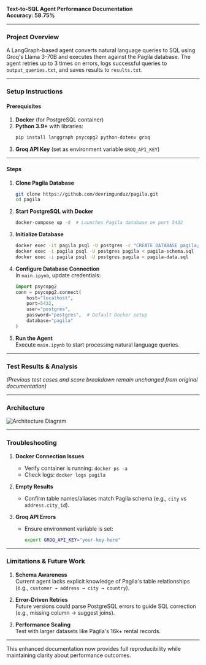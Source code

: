 **Text-to-SQL Agent Performance Documentation**  
**Accuracy: 58.75%**  

---

### **Project Overview**  
A LangGraph-based agent converts natural language queries to SQL using Groq's Llama 3-70B and executes them against the Pagila database. The agent retries up to 3 times on errors, logs successful queries to `output_queries.txt`, and saves results to `results.txt`.

---

### **Setup Instructions**  
#### **Prerequisites**  
1. **Docker** (for PostgreSQL container)  
2. **Python 3.9+** with libraries:  
   ```bash
   pip install langgraph psycopg2 python-dotenv groq
   ```  
3. **Groq API Key** (set as environment variable `GROQ_API_KEY`)  

---

#### **Steps**  
1. **Clone Pagila Database**  
   ```bash
   git clone https://github.com/devrimgunduz/pagila.git
   cd pagila
   ```  

2. **Start PostgreSQL with Docker**  
   ```bash
   docker-compose up -d  # Launches Pagila database on port 5432
   ```  

3. **Initialize Database**  
   ```bash
   docker exec -it pagila psql -U postgres -c "CREATE DATABASE pagila;"
   docker exec -i pagila psql -U postgres pagila < pagila-schema.sql
   docker exec -i pagila psql -U postgres pagila < pagila-data.sql
   ```  

4. **Configure Database Connection**  
   In `main.ipynb`, update credentials:  
   ```python
   import psycopg2
   conn = psycopg2.connect(
       host="localhost",
       port=5432,
       user="postgres",
       password="postgres",  # Default Docker setup
       database="pagila"
   )
   ```  

5. **Run the Agent**  
   Execute `main.ipynb` to start processing natural language queries.  

---

### **Test Results & Analysis**  
*(Previous test cases and score breakdown remain unchanged from original documentation)*  

---

### **Architecture**  
![Architecture Diagram](agents/langgraph.png)

---

### **Troubleshooting**  
1. **Docker Connection Issues**  
   - Verify container is running: `docker ps -a`  
   - Check logs: `docker logs pagila`  

2. **Empty Results**  
   - Confirm table names/aliases match Pagila schema (e.g., `city` vs `address.city_id`).  

3. **Groq API Errors**  
   - Ensure environment variable is set:  
     ```bash
     export GROQ_API_KEY="your-key-here"
     ```  

---

### **Limitations & Future Work**  
1. **Schema Awareness**  
   Current agent lacks explicit knowledge of Pagila's table relationships (e.g., `customer → address → city → country`).  

2. **Error-Driven Retries**  
   Future versions could parse PostgreSQL errors to guide SQL correction (e.g., missing column → suggest joins).  

3. **Performance Scaling**  
   Test with larger datasets like Pagila's 16k+ rental records.  

--- 

This enhanced documentation now provides full reproducibility while maintaining clarity about performance outcomes.